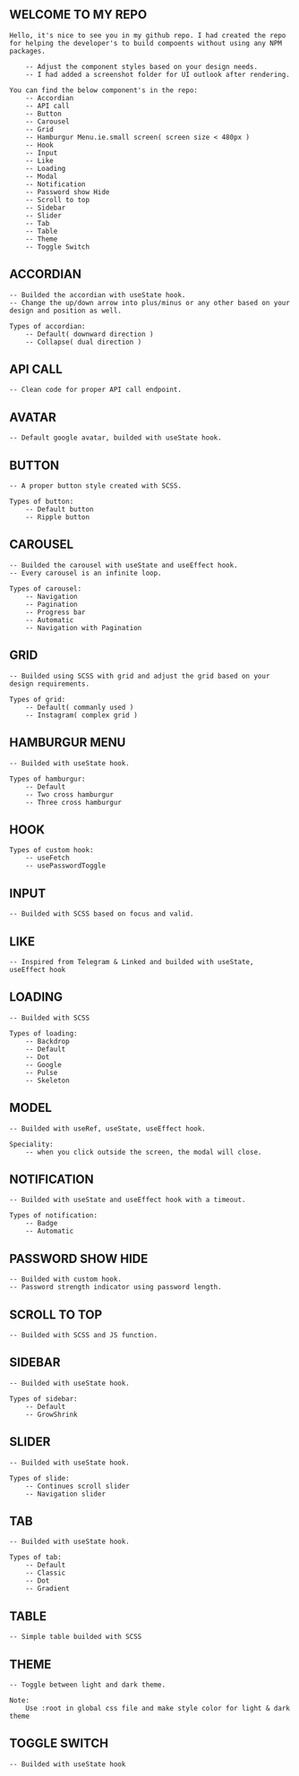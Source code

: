 ## WELCOME TO MY REPO

    Hello, it's nice to see you in my github repo. I had created the repo for helping the developer's to build compoents without using any NPM packages.

        -- Adjust the component styles based on your design needs.
        -- I had added a screenshot folder for UI outlook after rendering.
    
    You can find the below component's in the repo:
        -- Accordian
        -- API call
        -- Button
        -- Carousel
        -- Grid
        -- Hamburgur Menu.ie.small screen( screen size < 480px )
        -- Hook
        -- Input
        -- Like
        -- Loading
        -- Modal
        -- Notification
        -- Password show Hide
        -- Scroll to top
        -- Sidebar
        -- Slider
        -- Tab
        -- Table
        -- Theme
        -- Toggle Switch

## ACCORDIAN
    -- Builded the accordian with useState hook.
    -- Change the up/down arrow into plus/minus or any other based on your design and position as well.

    Types of accordian:
        -- Default( downward direction )
        -- Collapse( dual direction )

## API CALL
    -- Clean code for proper API call endpoint.

## AVATAR
    -- Default google avatar, builded with useState hook.

## BUTTON
    -- A proper button style created with SCSS.

    Types of button:
        -- Default button
        -- Ripple button 

## CAROUSEL
    -- Builded the carousel with useState and useEffect hook.
    -- Every carousel is an infinite loop.

    Types of carousel:
        -- Navigation
        -- Pagination
        -- Progress bar
        -- Automatic
        -- Navigation with Pagination

## GRID
    -- Builded using SCSS with grid and adjust the grid based on your design requirements.

    Types of grid:
        -- Default( commanly used )
        -- Instagram( complex grid )

## HAMBURGUR MENU
    -- Builded with useState hook.

    Types of hamburgur:
        -- Default
        -- Two cross hamburgur
        -- Three cross hamburgur

## HOOK
    Types of custom hook:
        -- useFetch
        -- usePasswordToggle

## INPUT
    -- Builded with SCSS based on focus and valid.

## LIKE
    -- Inspired from Telegram & Linked and builded with useState, useEffect hook

## LOADING
    -- Builded with SCSS

    Types of loading:
        -- Backdrop
        -- Default
        -- Dot
        -- Google
        -- Pulse
        -- Skeleton

## MODEL
    -- Builded with useRef, useState, useEffect hook.

    Speciality:
        -- when you click outside the screen, the modal will close.

## NOTIFICATION
    -- Builded with useState and useEffect hook with a timeout.

    Types of notification:
        -- Badge
        -- Automatic

## PASSWORD SHOW HIDE
    -- Builded with custom hook.
    -- Password strength indicator using password length.

## SCROLL TO TOP
    -- Builded with SCSS and JS function.

## SIDEBAR
    -- Builded with useState hook.

    Types of sidebar:
        -- Default
        -- GrowShrink

## SLIDER
    -- Builded with useState hook.

    Types of slide:
        -- Continues scroll slider
        -- Navigation slider

## TAB
    -- Builded with useState hook.

    Types of tab:
        -- Default
        -- Classic
        -- Dot
        -- Gradient

## TABLE
    -- Simple table builded with SCSS

## THEME
    -- Toggle between light and dark theme.

    Note:
        Use :root in global css file and make style color for light & dark theme

## TOGGLE SWITCH
    -- Builded with useState hook